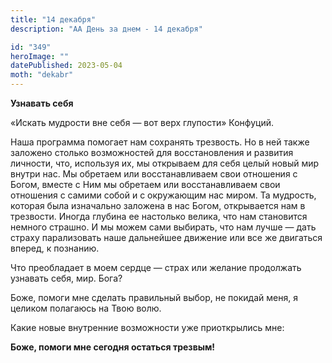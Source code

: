 ```yaml
---
title: "14 декабря"
description: "АА День за днем - 14 декабря"

id: "349"
heroImage: ""
datePublished: 2023-05-04
moth: "dekabr"
---
```


**Узнавать себя**

«Искать мудрости вне себя — вот верх глупости» Конфуций.

Наша программа помогает нам сохранять трезвость. Но в ней также заложено
столько возможностей для восстановления и развития личности, что, используя
их, мы открываем для себя целый новый мир внутри нас. Мы обретаем или
восстанавливаем свои отношения с Богом, вместе с Ним мы обретаем или
восстанавливаем свои отношения с самими собой и с окружающим нас миром. Та
мудрость, которая была изначально заложена в нас Богом, открывается нам в
трезвости. Иногда глубина ее настолько велика, что нам становится немного
страшно. И мы можем сами выбирать, что нам лучше — дать страху парализовать
наше дальнейшее движение или все же двигаться вперед, к познанию.

Что преобладает в моем сердце — страх или желание продолжать узнавать себя,
мир. Бога?

Боже, помоги мне сделать правильный выбор, не покидай меня, я целиком
полагаюсь на Твою волю.

Какие новые внутренние возможности уже приоткрылись мне:

**Боже, помоги мне сегодня остаться трезвым!**
